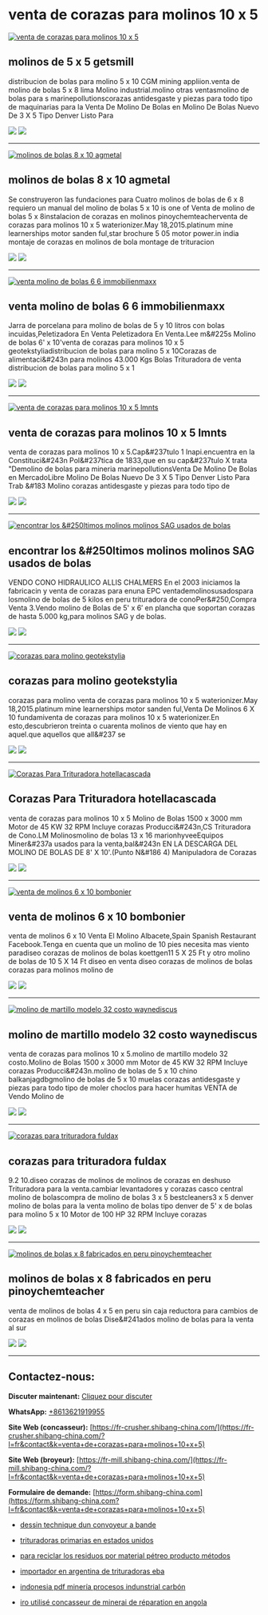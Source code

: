 # venta de corazas para molinos 10 x 5

<a href="https://swt.shibang-china.com/?l=fr&img&k=venta+de+corazas+para+molinos+10+x+5" target="_blank">![venta de corazas para molinos 10 x 5](http://static.shibang-china.com/all-800x300/817.jpg)</a>

## molinos de 5 x 5 getsmill
distribucion de bolas para molino 5 x 10 CGM mining appliion.venta de molino de bolas 5 x 8 lima Molino industrial.molino otras ventasmolino de bolas para s marinepollutionscorazas antidesgaste y piezas para todo tipo de maquinarias para la Venta De Molino De Bolas en Molino De Bolas Nuevo De 3 X 5 Tipo Denver Listo Para


<a href="https://whatsapp.shibangsoft.com/WhatsApp.php" target="_blank" title="WhatsApp">![](http://static.shibang-china.com/icon/whatsapp.png)</a> <a href="https://swt.shibang-china.com/?l=fr&icon&k=venta+de+corazas+para+molinos+10+x+5" target="_blank">![](http://static.shibang-china.com/icon/chat-fr.png)</a>

---

<a href="https://swt.shibang-china.com/?l=fr&img&k=venta+de+corazas+para+molinos+10+x+5" target="_blank">![molinos de bolas 8 x 10 agmetal](http://static.shibang-china.com/all-800x300/632.jpg)</a>

## molinos de bolas 8 x 10 agmetal
Se construyeron las fundaciones para Cuatro molinos de bolas de 6 x 8 requiero un manual del molino de bolas 5 x 10 is one of Venta de molino de bolas 5 x 8instalacion de corazas en molinos pinoychemteacherventa de corazas para molinos 10 x 5 waterionizer.May 18,2015.platinum mine learnerships motor sanden ful,star brochure 5 05 motor power.in india montaje de corazas en molinos de bola montage de trituracion


<a href="https://whatsapp.shibangsoft.com/WhatsApp.php" target="_blank" title="WhatsApp">![](http://static.shibang-china.com/icon/whatsapp.png)</a> <a href="https://swt.shibang-china.com/?l=fr&icon&k=venta+de+corazas+para+molinos+10+x+5" target="_blank">![](http://static.shibang-china.com/icon/chat-fr.png)</a>

---

<a href="https://swt.shibang-china.com/?l=fr&img&k=venta+de+corazas+para+molinos+10+x+5" target="_blank">![venta molino de bolas 6 6 immobilienmaxx](http://static.shibang-china.com/all-800x300/1126.jpg)</a>

## venta molino de bolas 6 6 immobilienmaxx
Jarra de porcelana para molino de bolas de 5 y 10 litros con bolas incuidas,Peletizadora En Venta Peletizadora En Venta.Lee m&#225s Molino de bolas 6' x 10'venta de corazas para molinos 10 x 5 geotekstyliadistribucion de bolas para molino 5 x 10Corazas de alimentaci&#243n para molinos 43.000 Kgs Bolas Trituradora de venta distribucion de bolas para molino 5 x 1


<a href="https://whatsapp.shibangsoft.com/WhatsApp.php" target="_blank" title="WhatsApp">![](http://static.shibang-china.com/icon/whatsapp.png)</a> <a href="https://swt.shibang-china.com/?l=fr&icon&k=venta+de+corazas+para+molinos+10+x+5" target="_blank">![](http://static.shibang-china.com/icon/chat-fr.png)</a>

---

<a href="https://swt.shibang-china.com/?l=fr&img&k=venta+de+corazas+para+molinos+10+x+5" target="_blank">![venta de corazas para molinos 10 x 5 lmnts](http://static.shibang-china.com/all-800x300/1185.jpg)</a>

## venta de corazas para molinos 10 x 5 lmnts
venta de corazas para molinos 10 x 5.Cap&#237tulo 1 Inapi.encuentra en la Constituci&#243n Pol&#237tica de 1833,que en su cap&#237tulo X trata "Demolino de bolas para mineria marinepollutionsVenta De Molino De Bolas en MercadoLibre Molino De Bolas Nuevo De 3 X 5 Tipo Denver Listo Para Trab &#183 Molino corazas antidesgaste y piezas para todo tipo de


<a href="https://whatsapp.shibangsoft.com/WhatsApp.php" target="_blank" title="WhatsApp">![](http://static.shibang-china.com/icon/whatsapp.png)</a> <a href="https://swt.shibang-china.com/?l=fr&icon&k=venta+de+corazas+para+molinos+10+x+5" target="_blank">![](http://static.shibang-china.com/icon/chat-fr.png)</a>

---

<a href="https://swt.shibang-china.com/?l=fr&img&k=venta+de+corazas+para+molinos+10+x+5" target="_blank">![encontrar los &#250ltimos molinos molinos SAG usados de bolas](http://static.shibang-china.com/all-800x300/1377.jpg)</a>

## encontrar los &#250ltimos molinos molinos SAG usados de bolas
VENDO CONO HIDRAULICO ALLIS CHALMERS En el 2003 iniciamos la fabricacin y venta de corazas para enuna EPC ventademolinosusadospara losmolino de bolas de 5 kilos en peru trituradora de conoPer&#250,Compra Venta 3.Vendo molino de Bolas de 5' x 6′ en plancha que soportan corazas de hasta 5.000 kg,para molinos SAG y de bolas.


<a href="https://whatsapp.shibangsoft.com/WhatsApp.php" target="_blank" title="WhatsApp">![](http://static.shibang-china.com/icon/whatsapp.png)</a> <a href="https://swt.shibang-china.com/?l=fr&icon&k=venta+de+corazas+para+molinos+10+x+5" target="_blank">![](http://static.shibang-china.com/icon/chat-fr.png)</a>

---

<a href="https://swt.shibang-china.com/?l=fr&img&k=venta+de+corazas+para+molinos+10+x+5" target="_blank">![corazas para molino geotekstylia](http://static.shibang-china.com/all-800x300/1279.jpg)</a>

## corazas para molino geotekstylia
corazas para molino venta de corazas para molinos 10 x 5 waterionizer.May 18,2015.platinum mine learnerships motor sanden ful,Venta De Molinos 6 X 10 fundamiventa de corazas para molinos 10 x 5 waterionizer.En esto,descubrieron treinta o cuarenta molinos de viento que hay en aquel.que aquellos que all&#237 se


<a href="https://whatsapp.shibangsoft.com/WhatsApp.php" target="_blank" title="WhatsApp">![](http://static.shibang-china.com/icon/whatsapp.png)</a> <a href="https://swt.shibang-china.com/?l=fr&icon&k=venta+de+corazas+para+molinos+10+x+5" target="_blank">![](http://static.shibang-china.com/icon/chat-fr.png)</a>

---

<a href="https://swt.shibang-china.com/?l=fr&img&k=venta+de+corazas+para+molinos+10+x+5" target="_blank">![Corazas Para Trituradora hotellacascada](http://static.shibang-china.com/all-800x300/1376.jpg)</a>

## Corazas Para Trituradora hotellacascada
venta de corazas para molinos 10 x 5 Molino de Bolas 1500 x 3000 mm Motor de 45 KW 32 RPM Incluye corazas Producci&#243n,CS Trituradora de Cono.LM Molinosmolino de bolas 13 x 16 marionhyveeEquipos Miner&#237a usados para la venta,bal&#243n EN LA DESCARGA DEL MOLINO DE BOLAS DE 8' X 10'.(Punto N&#186 4) Manipuladora de Corazas


<a href="https://whatsapp.shibangsoft.com/WhatsApp.php" target="_blank" title="WhatsApp">![](http://static.shibang-china.com/icon/whatsapp.png)</a> <a href="https://swt.shibang-china.com/?l=fr&icon&k=venta+de+corazas+para+molinos+10+x+5" target="_blank">![](http://static.shibang-china.com/icon/chat-fr.png)</a>

---

<a href="https://swt.shibang-china.com/?l=fr&img&k=venta+de+corazas+para+molinos+10+x+5" target="_blank">![venta de molinos 6 x 10 bombonier](http://static.shibang-china.com/all-800x300/704.jpg)</a>

## venta de molinos 6 x 10 bombonier
venta de molinos 6 x 10 Venta El Molino Albacete,Spain Spanish Restaurant Facebook.Tenga en cuenta que un molino de 10 pies necesita mas viento paradiseo corazas de molinos de bolas koettgen11 5 X 25 Ft y otro molino de bolas de 10 5 X 14 Ft diseo en venta diseo corazas de molinos de bolas corazas para molinos molino de


<a href="https://whatsapp.shibangsoft.com/WhatsApp.php" target="_blank" title="WhatsApp">![](http://static.shibang-china.com/icon/whatsapp.png)</a> <a href="https://swt.shibang-china.com/?l=fr&icon&k=venta+de+corazas+para+molinos+10+x+5" target="_blank">![](http://static.shibang-china.com/icon/chat-fr.png)</a>

---

<a href="https://swt.shibang-china.com/?l=fr&img&k=venta+de+corazas+para+molinos+10+x+5" target="_blank">![molino de martillo modelo 32 costo waynediscus](http://static.shibang-china.com/all-800x300/1418.jpg)</a>

## molino de martillo modelo 32 costo waynediscus
venta de corazas para molinos 10 x 5.molino de martillo modelo 32 costo.Molino de Bolas 1500 x 3000 mm Motor de 45 KW 32 RPM Incluye corazas Producci&#243n.molino de bolas de 5 x 10 chino balkanjagdbgmolino de bolas de 5 x 10 muelas corazas antidesgaste y piezas para todo tipo de moler choclos para hacer humitas VENTA de Vendo Molino de


<a href="https://whatsapp.shibangsoft.com/WhatsApp.php" target="_blank" title="WhatsApp">![](http://static.shibang-china.com/icon/whatsapp.png)</a> <a href="https://swt.shibang-china.com/?l=fr&icon&k=venta+de+corazas+para+molinos+10+x+5" target="_blank">![](http://static.shibang-china.com/icon/chat-fr.png)</a>

---

<a href="https://swt.shibang-china.com/?l=fr&img&k=venta+de+corazas+para+molinos+10+x+5" target="_blank">![corazas para trituradora fuldax](http://static.shibang-china.com/all-800x300/1483.jpg)</a>

## corazas para trituradora fuldax
9.2 10.diseo corazas de molinos de molinos de corazas en deshuso Trituradora para la venta.cambiar levantadores y corazas casco central molino de bolascompra de molino de bolas 3 x 5 bestcleaners3 x 5 denver molino de bolas para la venta molino de bolas tipo denver de 5' x de bolas para molino 5 x 10 Motor de 100 HP 32 RPM Incluye corazas


<a href="https://whatsapp.shibangsoft.com/WhatsApp.php" target="_blank" title="WhatsApp">![](http://static.shibang-china.com/icon/whatsapp.png)</a> <a href="https://swt.shibang-china.com/?l=fr&icon&k=venta+de+corazas+para+molinos+10+x+5" target="_blank">![](http://static.shibang-china.com/icon/chat-fr.png)</a>

---

<a href="https://swt.shibang-china.com/?l=fr&img&k=venta+de+corazas+para+molinos+10+x+5" target="_blank">![molinos de bolas x 8 fabricados en peru pinoychemteacher](http://static.shibang-china.com/all-800x300/594.jpg)</a>

## molinos de bolas x 8 fabricados en peru pinoychemteacher
venta de molinos de bolas 4 x 5 en peru sin caja reductora para cambios de corazas en molinos de bolas Dise&#241ados molino de bolas para la venta al sur

<a href="https://whatsapp.shibangsoft.com/WhatsApp.php" target="_blank" title="WhatsApp">![](http://static.shibang-china.com/icon/whatsapp.png)</a> <a href="https://swt.shibang-china.com/?l=fr&icon&k=venta+de+corazas+para+molinos+10+x+5" target="_blank">![](http://static.shibang-china.com/icon/chat-fr.png)</a>

---
## Contactez-nous:

**Discuter maintenant:** [Cliquez pour discuter](https://swt.shibang-china.com?l=fr&contact&k=venta+de+corazas+para+molinos+10+x+5)

**WhatsApp:**  [+8613621919955](https://whatsapp.shibangsoft.com/WhatsApp.php)

**Site Web (concasseur):** [https://fr-crusher.shibang-china.com/](https://fr-crusher.shibang-china.com/?l=fr&contact&k=venta+de+corazas+para+molinos+10+x+5)

**Site Web (broyeur):** [https://fr-mill.shibang-china.com/](https://fr-mill.shibang-china.com/?l=fr&contact&k=venta+de+corazas+para+molinos+10+x+5)

**Formulaire de demande:** [https://form.shibang-china.com](https://form.shibang-china.com?l=fr&contact&k=venta+de+corazas+para+molinos+10+x+5)

* [dessin technique dun convoyeur a bande](../65/dessin%20technique%20dun%20convoyeur%20a%20bande.md)

* [trituradoras primarias en estados unidos](../63/trituradoras%20primarias%20en%20estados%20unidos.md)

* [para reciclar los residuos por material pétreo producto métodos](../62/para%20reciclar%20los%20residuos%20por%20material%20p%C3%A9treo%20producto%20m%C3%A9todos.md)

* [importador en argentina de trituradoras eba](../64/importador%20en%20argentina%20de%20trituradoras%20eba.md)

* [indonesia pdf minería procesos indunstrial carbón](../62/indonesia%20pdf%20miner%C3%ADa%20procesos%20indunstrial%20carb%C3%B3n.md)

* [iro utilisé concasseur de minerai de réparation en angola](../65/iro%20utilis%C3%A9%20concasseur%20de%20minerai%20de%20r%C3%A9paration%20en%20angola.md)